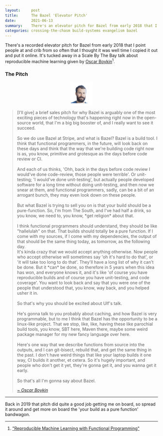```yaml
---
layout:     post
title:      The Bazel 'Elevator Pitch'
date:       2021-06-13
summary:    There's an elevator pitch for Bazel from early 2018 that I point people at and crib from so often that I thought it was well time I copied it out and put it online.  
categories: crossing-the-chasm build-systems evangelism bazel
---
```


There's a recorded elevator pitch for Bazel from early 2018 that I point people at and crib from so often that I thought it was well time I copied it out and put it online. 
It's tucked away in a Scale By The Bay talk about reproducible machine learning given by [Oscar Boykin](https://twitter.com/posco)<sup>1</sup>.

### The Pitch

<div style="display: flex; justify-content: center">
    <img style="align: center" src="/images/posts/bazel_elevator_pitch/oscar-boykin.png">
</div>

<blockquote>
  <p>
  [I'll give] a brief sales pitch for why Bazel is arguably one of the most exciting pieces of technology that's happening right now in the open-source world, that I'm a big big booster of, and I really want to see it succeed.<br><br>
  So we do use Bazel at Stripe, and what is Bazel? Bazel is a build tool. I think that functional programmers, in the future, will look back on these days and think that the way that we're building code right now is as, you know, primitive and grotesque as the days before code review or CI.<br><br>
  And each of us thinks, 'Ohh, back in the days before code review I would've done code-review, those people were terrible'. Or unit-testing; 'I would've done unit-testing', but actually people developed software for a long time without doing unit-testing, and then now we snear at them, and functional programmers, sadly, can be a bit of an arrogant bunch, they may even look down on these people.<br><br>
  But what Bazel is trying to sell you on is that your build should be a pure-function. So, I'm from The South, and I've had half a drink, so you know, we need to, you know, *get religion* about that.<br><br>
  I think functional programmers should understand, they should be like "hallelulah" on that. That builds should totally be a pure function. If I come with my sources, if I come with my dependencies, the output of that should be the same thing today, as tomorrow, as the following day.<br>
  It's kinda crazy that we would accept anything otherwise. Now people who accept otherwise will sometimes say 'oh it's hard to do that', or 'it will take too long to do that'. They'll have a long list of why it can't be done. But it *can* be done, so therefore in 5 years when this idea has won, and everyone knows it, and it's like 'of course you have reproducible builds and of course you have unit-testing, and code coverage'. You want to look back and say that you were one of the people that understood that, you know, way back, and you helped usher it in.<br><br>
  So that's why you should be excited about Ulf's talk.<br><br>
  He's gonna talk to you probably about caching, and how Bazel is very programmable, but to me I think that Bazel has the opportunity to be a linux-like project. That we stop, like, like, having these like parochial build tools, you know, SBT here, Maven there, maybe some weird package manager for my new fancy language over here.<br><br>
  Here's one way that we describe functions from source into the outputs, and I can git-bisect, rebuild that, and get the same thing in the past. I don't have weird things that like your laptop builds it one way, CI builds it another, et cetera. So it's hugely important, and people who don't get it yet, they're gonna get it, and you wanna get it early.<br><br>
  So that's all I'm gonna say about Bazel.<br>
  </p>
  <footer><a href="https://twitter.com/posco"><cite title="Oscar Boykin">~ Oscar Boykin</cite></a></footer>
</blockquote>

---

Back in 2019 that pitch did quite a good job getting me on board, so spread it around and get more on board the 'your build as a pure function' bandwagon. 

---

1. ["Reproducible Machine Learning with Functional Programming"](https://www.youtube.com/watch?v=t_Omlhh7IJc&t=30s)
